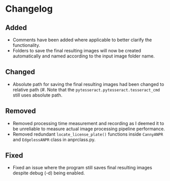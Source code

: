 # Changelog

## Added

- Comments have been added where applicable to better clarify the functionality.
- Folders to save the final resulting images will now be created automatically and named according to the input image folder name.

## Changed

- Absolute path for saving the final resulting images had been changed to relative path (#. Note that the `pytesseract.pytesseract.tesseract_cmd` still uses absolute path.

## Removed

- Removed processing time measurement and recording as I deemed it to be unreliable to measure actual image processing pipeline performance.
- Removed redundant `locate_license_plate()` functions inside `CannyANPR` and `EdgelessANPR` class in anprclass.py.

## Fixed

- Fixed an issue where the program still saves final resulting images despite debug (-d) being enabled.